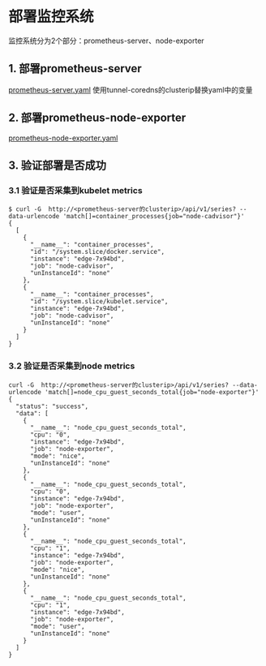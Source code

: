 # 部署监控系统
监控系统分为2个部分：prometheus-server、node-exporter

## 1. 部署prometheus-server
[prometheus-server.yaml](../../deployment/prometheus-server.yaml)
使用tunnel-coredns的clusterip替换yaml中的变量

## 2. 部署prometheus-node-exporter

[prometheus-node-exporter.yaml](../../deployment/prometheus-node-exporter.yaml)

## 3. 验证部署是否成功

### 3.1 验证是否采集到kubelet metrics

```shell
$ curl -G  http://<prometheus-server的clusterip>/api/v1/series? --data-urlencode 'match[]=container_processes{job="node-cadvisor"}'
{
  [
    {
      "__name__": "container_processes",
      "id": "/system.slice/docker.service",
      "instance": "edge-7x94bd",
      "job": "node-cadvisor",
      "unInstanceId": "none"
    },
    {
      "__name__": "container_processes",
      "id": "/system.slice/kubelet.service",
      "instance": "edge-7x94bd",
      "job": "node-cadvisor",
      "unInstanceId": "none"
    }
  ]
}
```

### 3.2 验证是否采集到node metrics

```shell
curl -G  http://<prometheus-server的clusterip>/api/v1/series? --data-urlencode 'match[]=node_cpu_guest_seconds_total{job="node-exporter"}'
{
  "status": "success",
  "data": [
    {
      "__name__": "node_cpu_guest_seconds_total",
      "cpu": "0",
      "instance": "edge-7x94bd",
      "job": "node-exporter",
      "mode": "nice",
      "unInstanceId": "none"
    },
    {
      "__name__": "node_cpu_guest_seconds_total",
      "cpu": "0",
      "instance": "edge-7x94bd",
      "job": "node-exporter",
      "mode": "user",
      "unInstanceId": "none"
    },
    {
      "__name__": "node_cpu_guest_seconds_total",
      "cpu": "1",
      "instance": "edge-7x94bd",
      "job": "node-exporter",
      "mode": "nice",
      "unInstanceId": "none"
    },
    {
      "__name__": "node_cpu_guest_seconds_total",
      "cpu": "1",
      "instance": "edge-7x94bd",
      "job": "node-exporter",
      "mode": "user",
      "unInstanceId": "none"
    }
  ]
}
```